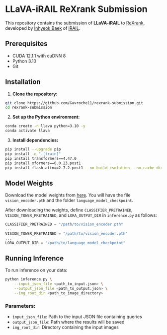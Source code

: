 # LLaVA-iRAIL ReXrank Submission

This repository contains the submission of **LLaVA-iRAIL** to [ReXrank](https://rexrank.ai/), developed by [Inhyeok Baek](https://github.com/Gavroche11) of [iRAIL](http://irail.snu.ac.kr/).

## Prerequisites

- CUDA 12.1.1 with cuDNN 8
- Python 3.10
- Git

## Installation

1. **Clone the repository:**
```bash
git clone https://github.com/Gavroche11/rexrank-submission.git
cd rexrank-submission
```

2. **Set up the Python environment:**
```bash
conda create -n llava python=3.10 -y
conda activate llava
```

3. **Install dependencies:**
```bash
pip install --upgrade pip
pip install -e ".[train]"
pip install transformers==4.47.0
pip install xformers==0.0.23.post1
pip install flash-attn==2.7.2.post1 --no-build-isolation --no-cache-dir
```

## Model Weights

Download the model weights from [here](https://drive.google.com/drive/folders/1SlP4XyGo73JAI74x9TvVWbQcMHI88snM?usp=sharing). You will have the file `vision_encoder.pth` and the folder `language_model_checkpoint`.

After downloading the weights, define `CLASSIFIER_PRETRAINED`, `VISION_TOWER_PRETRAINED`, and `LORA_OUTPUT_DIR` in `inference.py` as follows:
```python
CLASSIFIER_PRETRAINED = "/path/to/vision_encoder.pth"
...
VISION_TOWER_PRETRAINED = "/path/to/vision_encoder.pth"
...
LORA_OUTPUT_DIR = "/path/to/language_model_checkpoint"
```

## Running Inference

To run inference on your data:
```bash
python inference.py \
    --input_json_file <path_to_input.json> \
    --output_json_file <path_to_output.json> \
    --img_root_dir <path_to_image_directory>
```

### Parameters:
- `input_json_file`: Path to the input JSON file containing queries
- `output_json_file`: Path where the results will be saved
- `img_root_dir`: Directory containing the input images